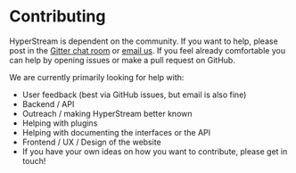 # Contributing

HyperStream is dependent on the community. 
If you want to help, please post in the [Gitter chat room](https://gitter.im/IRC-SPHERE-HyperStream/Lobby) or [email us](mailto:hyperstreamHQ@googlegroups.com). 
If you feel already comfortable you can help by opening issues or make a pull request on GitHub.

We are currently primarily looking for help with:

* User feedback (best via GitHub issues, but email is also fine)
* Backend / API
* Outreach / making HyperStream better known
* Helping with plugins
* Helping with documenting the interfaces or the API
* Frontend / UX / Design of the website
* If you have your own ideas on how you want to contribute, please get in touch!
